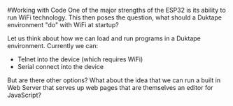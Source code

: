 #Working with Code
One of the major strengths of the ESP32 is its ability to run WiFi technology.  This then
poses the question, what should a Duktape environment "do" with WiFi at startup?

Let us think about how we can load and run programs in a Duktape environment.  Currently
we can:

* Telnet into the device (which requires WiFi)
* Serial connect into the device

But are there other options?  What about the idea that we can run a built in Web Server
that serves up web pages that are themselves an editor for JavaScript?